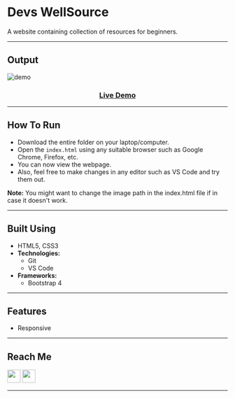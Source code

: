 # **Devs WellSource**
A website containing collection of resources for beginners.

***

## **Output**
![demo](./img/Demo.gif)
### <div align="center"><a href="https://tusharkandpal.github.io/Devs-WellSource/">**Live Demo**</a></div>

***

## **How To Run**
- Download the entire folder on your laptop/computer.
- Open the `index.html` using any suitable browser such as Google Chrome, Firefox, etc.
- You can now view the webpage.
- Also, feel free to make changes in any editor such as VS Code and try them out.

**Note:** You might want to change the image path in the index.html file if in case it doesn't work.

***

## **Built Using**
- HTML5, CSS3
- **Technologies:** 
  * Git
  * VS Code
- **Frameworks:** 
  * Bootstrap 4

***

## **Features**
- Responsive

***

## **Reach Me**
<a href="https://twitter.com/tushar_kandpal" target="_blank"><img src="https://help.twitter.com/content/dam/help-twitter/twitter-logo.png" width="30px"></a>
<a href="https://www.linkedin.com/in/tushar-kandpal/" target="_blank"><img src="https://mavitecgreenenergy.com/wp-content/uploads/2016/04/Linkedin-Icon.png" width="30px"></a>

***

